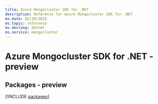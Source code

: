 ```yaml
---
title: Azure Mongocluster SDK for .NET
description: Reference for Azure Mongocluster SDK for .NET
ms.date: 02/20/2025
ms.topic: reference
ms.devlang: dotnet
ms.service: mongocluster
---
```

# Azure Mongocluster SDK for .NET - preview
## Packages - preview
[!INCLUDE [packages](mongocluster-index.md)]